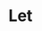 ---
inv_num: 2019-036
add_credit:
url: 2019-036-let
title: Let
year: '2019'
display_year: '2019'
medium: Illuminated Window Displays, napkins
dims: Variable
pitch: 'Some napkins from the local scene placed into a backlit “to let” signage. '
ps:
live_url:
youtube:
related_code:
subheading:
download:
commission:
related:
layout: things-i-made
---